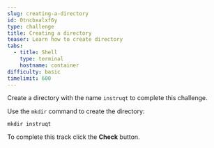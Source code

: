 ```yaml
---
slug: creating-a-directory
id: 0tncbxalxf6y
type: challenge
title: Creating a directory
teaser: Learn how to create directory
tabs:
  - title: Shell
    type: terminal
    hostname: container
difficulty: basic
timelimit: 600
---
```


Create a directory with the name `instruqt` to complete this challenge.

Use the `mkdir` command to create the directory:

```
mkdir instruqt
```

To complete this track click the **Check** button.
